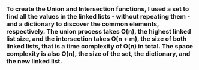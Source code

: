 ### To create the Union and Intersection functions, I used a set to find all the values in the linked lists - without repeating them - and a dictionary to discover the common elements, respectively. The union process takes O(n), the highest linked list size, and the intersection takes O(n + m), the size of both linked lists, that is a time complexity of O(n) in total. The space complexity is also O(n), the size of the set, the dictionary, and the new linked list.